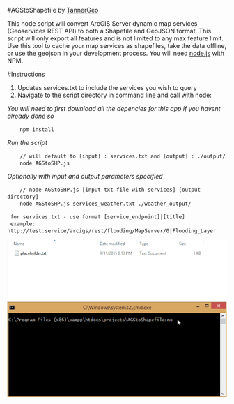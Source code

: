 #AGStoShapefile by [TannerGeo](http://tannergeo.com)

This node script will convert ArcGIS Server dynamic map services (Geoservices REST API) to both a Shapefile and GeoJSON format.  This script will only export all features and is not limited to any max feature limit.  Use this tool to cache your map services as shapefiles, take the data offline, or use the geojson in your development process.  You will need [node.js](https://nodejs.org/en/) with NPM.

#Instructions
1. Updates services.txt to include the services you wish to query
2. Navigate to the script directory in command line and call with node:

*You will need to first download all the depencies for this app if you havent already done so*

```
    npm install
```

*Run the script*
```
    // will default to [input] : services.txt and [output] : ./output/
    node AGStoSHP.js
```

*Optionally with input and output parameters specified*
```
    // node AGStoSHP.js [input txt file with services] [output directory]
    node AGStoSHP.js services_weather.txt ./weather_output/
```

```
 for services.txt - use format [service_endpoint]|[title]
 example: http://test.service/arcigs/rest/flooding/MapServer/0|Flooding_Layer
```

![screen capture](./screenshot.gif)



